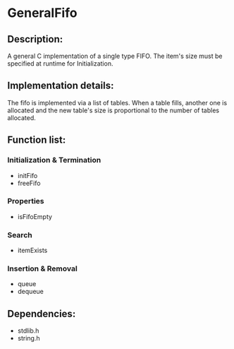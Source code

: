# GeneralFifo
## Description:
A general C implementation of a single type FIFO. The item's size must be
specified at runtime for Initialization.  

## Implementation details:
The fifo is implemented via a list of tables. When a table fills,
another one is allocated and the new table's size is proportional to the number of tables allocated.
  
## Function list:
### Initialization & Termination
- initFifo
- freeFifo 
### Properties
- isFifoEmpty

### Search
- itemExists

### Insertion & Removal
- queue
- dequeue

## Dependencies:
- stdlib.h
- string.h

